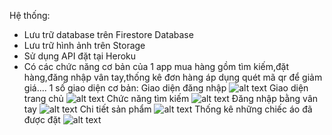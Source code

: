 Hệ thống:
-	Lưu trữ database trên Firestore Database
-	Lưu trữ hình ảnh trên Storage
-	Sử dụng API đặt tại Heroku
-   Có các chức năng cơ bản của 1 app mua hàng gồm tìm kiếm,đặt hàng,đăng nhập vân tay,thống kê đơn hàng áp dụng quét mã qr để giảm giá....
1 số giao diện cơ bản:
Giao diện đăng nhập
![alt text](https://firebasestorage.googleapis.com/v0/b/happy-3f088.appspot.com/o/1.png?alt=media&token=fa9741eb-988e-4d8c-8d20-d65f1f7adb9d)
Giao diện trang chủ
![alt text](https://firebasestorage.googleapis.com/v0/b/happy-3f088.appspot.com/o/3.png?alt=media&token=e0da59e4-56b5-4c89-b74a-a4391077ff7b)
Chức năng tìm kiếm
![alt text](https://firebasestorage.googleapis.com/v0/b/happy-3f088.appspot.com/o/4.png?alt=media&token=b716aa2d-206b-48c1-936c-127df7ffabd0)
Đăng nhập bằng vân tay
![alt text](https://firebasestorage.googleapis.com/v0/b/happy-3f088.appspot.com/o/5.png?alt=media&token=ea5f12d0-8e6b-41b9-b3a5-ea5f88a162dc)
Chi tiết sản phẩm
![alt text](https://firebasestorage.googleapis.com/v0/b/happy-3f088.appspot.com/o/6.png?alt=media&token=b9243f4a-ec93-4a42-b8e2-ec1648e3044d)
Thống kê những chiếc áo đã được đặt
![alt text](https://firebasestorage.googleapis.com/v0/b/happy-3f088.appspot.com/o/6.png?alt=media&token=b9243f4a-ec93-4a42-b8e2-ec1648e3044d)
